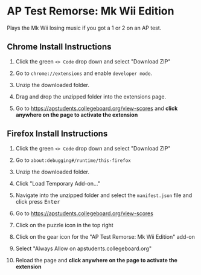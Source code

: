 # AP Test Remorse: Mk Wii Edition

Plays the Mk Wii losing music if you got a 1 or 2 on an AP test.



## Chrome Install Instructions

1. Click the green `<> Code` drop down and select "Download ZIP"

1. Go to `chrome://extensions` and enable `developer mode`.

1. Unzip the downloaded folder.

1. Drag and drop the unzipped folder into the extensions page.

1. Go to <https://apstudents.collegeboard.org/view-scores> and **click anywhere on the page to activate the extension**

## Firefox Install Instructions

1. Click the green `<> Code` drop down and select "Download ZIP"

1. Go to `about:debugging#/runtime/this-firefox`

1. Unzip the downloaded folder.

1. Click "Load Temporary Add-on..."

1. Navigate into the unzipped folder and select the `manifest.json` file and click press <kbd>Enter</kbd>

1. Go to <https://apstudents.collegeboard.org/view-scores> 

1. Click on the puzzle icon in the top right

1. Click on the gear icon for the "AP Test Remorse: Mk Wii Edition" add-on

1. Select "Always Allow on apstudents.collegeboard.org"

1. Reload the page and **click anywhere on the page to activate the extension**
